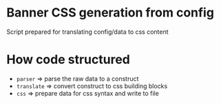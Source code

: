 # Banner CSS generation from config

Script prepared for translating config/data to css content

# How code structured
* `parser` => parse the raw data to a construct
* `translate` => convert construct to css building blocks
* `css` => prepare data for css syntax and write to file
